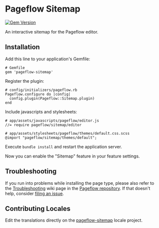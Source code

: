# Pageflow Sitemap

[![Gem Version](https://badge.fury.io/rb/pageflow-sitemap.svg)](http://badge.fury.io/rb/pageflow-sitemap)

An interactive sitemap for the Pageflow editor.

## Installation

Add this line to your application's Gemfile:

    # Gemfile
    gem 'pageflow-sitemap'

Register the plugin:

    # config/initializers/pageflow.rb
    Pageflow.configure do |config|
      config.plugin(Pageflow::Sitemap.plugin)
    end

Include javascripts and stylesheets:

    # app/assets/javascripts/pageflow/editor.js
    //= require pageflow/sitemap/editor

    # app/assets/stylesheets/pageflow/themes/default.css.scss
    @import "pageflow/sitemap/themes/default";

Execute `bundle install` and restart the application server.

Now you can enable the "Sitemap" feature in your feature settings.

## Troubleshooting

If you run into problems while installing the page type, please also
refer to the
[Troubleshooting](https://github.com/codevise/pageflow/wiki/Troubleshooting)
wiki page in the
[Pageflow repository](https://github.com/codevise/pageflow). If that
doesn't help, consider
[filing an issue](https://github.com/codevise/pageflow-sitemap/issues).

## Contributing Locales

Edit the translations directly on the
[pageflow-sitemap](http://www.localeapp.com/projects/public?search=tf/pageflow-sitemap)
locale project.
